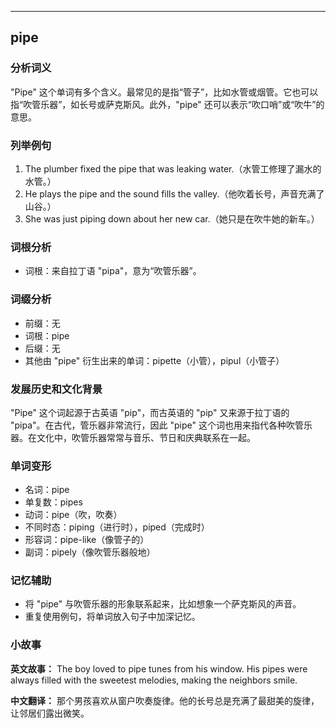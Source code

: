 
---------------
## pipe
### 分析词义
"Pipe" 这个单词有多个含义。最常见的是指“管子”，比如水管或烟管。它也可以指“吹管乐器”，如长号或萨克斯风。此外，"pipe" 还可以表示“吹口哨”或“吹牛”的意思。

### 列举例句
1. The plumber fixed the pipe that was leaking water.（水管工修理了漏水的水管。）
2. He plays the pipe and the sound fills the valley.（他吹着长号，声音充满了山谷。）
3. She was just piping down about her new car.（她只是在吹牛她的新车。）

### 词根分析
- 词根：来自拉丁语 "pipa"，意为“吹管乐器”。

### 词缀分析
- 前缀：无
- 词根：pipe
- 后缀：无
- 其他由 "pipe" 衍生出来的单词：pipette（小管），pipul（小管子）

### 发展历史和文化背景
"Pipe" 这个词起源于古英语 "pip"，而古英语的 "pip" 又来源于拉丁语的 "pipa"。在古代，管乐器非常流行，因此 "pipe" 这个词也用来指代各种吹管乐器。在文化中，吹管乐器常常与音乐、节日和庆典联系在一起。

### 单词变形
- 名词：pipe
- 单复数：pipes
- 动词：pipe（吹，吹奏）
- 不同时态：piping（进行时），piped（完成时）
- 形容词：pipe-like（像管子的）
- 副词：pipely（像吹管乐器般地）

### 记忆辅助
- 将 "pipe" 与吹管乐器的形象联系起来，比如想象一个萨克斯风的声音。
- 重复使用例句，将单词放入句子中加深记忆。

### 小故事
**英文故事：**
The boy loved to pipe tunes from his window. His pipes were always filled with the sweetest melodies, making the neighbors smile.

**中文翻译：**
那个男孩喜欢从窗户吹奏旋律。他的长号总是充满了最甜美的旋律，让邻居们露出微笑。


